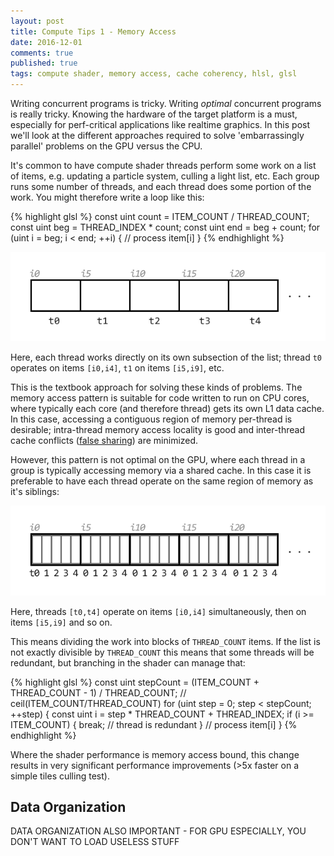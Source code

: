 ```yaml
---
layout: post
title: Compute Tips 1 - Memory Access
date: 2016-12-01
comments: true
published: true
tags: compute shader, memory access, cache coherency, hlsl, glsl
---
```


Writing concurrent programs is tricky. Writing _optimal_ concurrent programs is really tricky. Knowing the hardware of the target platform is a must, especially for perf-critical applications like realtime graphics. In this post we'll look at the different approaches required to solve 'embarrassingly parallel' problems on the GPU versus the CPU.

It's common to have compute shader threads perform some work on a list of items, e.g. updating a particle system, culling a light list, etc. Each group runs some number of threads, and each thread does some portion of the work. You might therefore write a loop like this:

{% highlight glsl %}
const uint count = ITEM_COUNT / THREAD_COUNT;
const uint beg = THREAD_INDEX * count;
const uint end = beg + count;
for (uint i = beg; i < end; ++i) {
	// process item[i]
}
{% endhighlight %}

![Thread-wise list partitioning](/images/list_threadwise.png)

Here, each thread works directly on its own subsection of the list; thread `t0` operates on items `[i0,i4]`, `t1` on items `[i5,i9]`, etc.

This is the textbook approach for solving these kinds of problems. The memory access pattern is suitable for code written to run on CPU cores, where typically each core (and therefore thread) gets its own L1 data cache. In this case, accessing a contiguous region of memory per-thread is desirable; intra-thread memory access locality is good and inter-thread cache conflicts ([false sharing](https://en.wikipedia.org/wiki/False_sharing)) are minimized.

However, this pattern is not optimal on the GPU, where each thread in a group is typically accessing memory via a shared cache. In this case it is preferable to have each thread operate on the same region of memory as it's siblings:

![Group-wise list partitioning](/images/list_groupwise.png)

Here, threads `[t0,t4]` operate on items `[i0,i4]` simultaneously, then on items `[i5,i9]` and so on.

This means dividing the work into blocks of `THREAD_COUNT` items. If the list is not exactly divisible by `THREAD_COUNT` this means that some threads will be redundant, but branching in the shader can manage that:

{% highlight glsl %}
const uint stepCount = (ITEM_COUNT + THREAD_COUNT - 1) / THREAD_COUNT; // ceil(ITEM_COUNT/THREAD_COUNT)
for (uint step = 0; step < stepCount; ++step) {
	const uint i = step * THREAD_COUNT + THREAD_INDEX;
	if (i >= ITEM_COUNT) {
		break; // thread is redundant
	}
	// process item[i]
}
{% endhighlight %}

Where the shader performance is memory access bound, this change results in very significant performance improvements (>5x faster on a simple tiles culling test).

## Data Organization ##
DATA ORGANIZATION ALSO IMPORTANT - FOR GPU ESPECIALLY, YOU DON'T WANT TO LOAD USELESS STUFF

